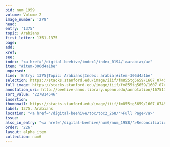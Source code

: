 ```yaml
---
pid: num_1959
volume: Volume 2
image_number: '278'
head:
entry: '1375'
topic: Arabians
first_letter: 1351-1375
page:
add:
xref:
see:
index: "<a href='/digital-beehive/index1/index_0194/'>arabia</a>"
item: "#item-306d4a1be"
unparsed:
line: 'Entry: 1375|Topic: Arabians|Index: arabia|#item-306d4a1be'
selection: https://stacks.stanford.edu/image/iiif/fm855tg5659/1607_0745/877,4546,2838,191/full/0/default.jpg
full_image: https://stacks.stanford.edu/image/iiif/fm855tg5659/1607_0745/full/full/0/default.jpg
annotation_uri: http://beehive-anno.library.upenn.edu/annotation/1675176482003
sort_value: '227814546'
insertion:
thumbnail: https://stacks.stanford.edu/image/iiif/fm855tg5659/1607_0745/877,4546,600,180/250,/0/default.jpg
label: 1375. Arabians
location: "<a href='/digital-beehive/toc/toc2_268/'>Full Page</a>"
issue:
also_in_entry: "<a href='/digital-beehive/num6/num_1958/'>Reconciliation</a>"
order: '226'
layout: alpha_item
collection: num6
---
```

